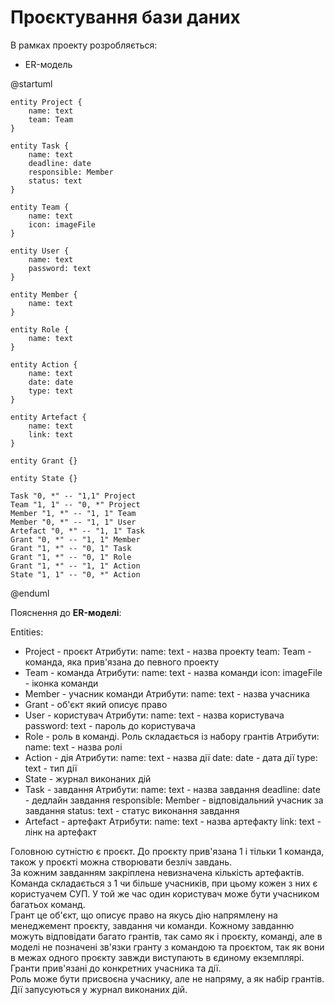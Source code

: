 # Проєктування бази даних

В рамках проекту розробляється: 

- ER-модель

@startuml

    entity Project {
        name: text
        team: Team
    }

    entity Task {
        name: text
        deadline: date
        responsible: Member
        status: text
    }

    entity Team {
        name: text
        icon: imageFile
    }

    entity User {
        name: text
        password: text
    }
    
    entity Member {
        name: text
    }

    entity Role {
        name: text
    }

    entity Action {
        name: text
        date: date
        type: text
    }

    entity Artefact {
        name: text
        link: text
    }
    
    entity Grant {}
    
    entity State {}

    Task "0, *" -- "1,1" Project
    Team "1, 1" -- "0, *" Project
    Member "1, *" -- "1, 1" Team
    Member "0, *" -- "1, 1" User
    Artefact "0, *" -- "1, 1" Task
    Grant "0, *" -- "1, 1" Member
    Grant "1, *" -- "0, 1" Task
    Grant "1, *" -- "0, 1" Role
    Grant "1, *" -- "1, 1" Action
    State "1, 1" -- "0, *" Action

@enduml

Пояснення до **ER-моделі**:

Entities:
- Project - проєкт
    Атрибути:
        name: text - назва проекту
        team: Team - команда, яка прив'язана до певного проекту
- Team - команда
    Атрибути:
        name: text - назва команди
        icon: imageFile - іконка команди
- Member - учасник команди
    Атрибути:
        name: text - назва учасника
- Grant - об'єкт який описує право
- User - користувач
        Атрибути:
            name: text - назва користувача
            password: text - пароль до користувача
- Role - роль в команді. Роль складається із набору грантів
    Атрибути:
        name: text - назва ролі
- Action - дія
    Атрибути:
        name: text - назва дії
        date: date - дата дії
        type: text - тип дії
- State - журнал виконаних дій
- Task - завдання
    Атрибути:
        name: text - назва завдання
        deadline: date - дедлайн завдання
        responsible: Member - відповідальний учасник за завдання
        status: text - статус виконання завдання
- Artefact - артефакт
    Атрибути:
        name: text - назва артефакту
        link: text - лінк на артефакт

Головною сутністю є проєкт. До проєкту прив'язана 1 і тільки 1 команда, також у проєкті можна створювати безліч завдань.<br>
За кожним завданням закріплена невизначена кількість артефактів.<br>
Команда складається з 1 чи більше учасників, при цьому кожен з них є користуачем СУП. У той же час один користувач може бути учасником багатьох команд.<br>
Грант це об'єкт, що описує право на якусь дію напрямлену на менеджемент проєкту, завдання чи команди. Кожному завданню можуть відповідати багато грантів, так само як і проєкту, команді, але в моделі не позначені зв'язки гранту з командою та проєктом, так як вони в межах одного проєкту завжди виступають в єдиному екземплярі. Гранти прив'язані до конкретних учасника та дії.<br>
Роль може бути присвоєна учаснику, але не напряму, а як набір грантів.<br>
Дії запусуються у журнал виконаних дій.



